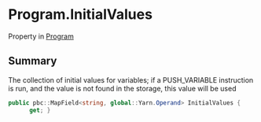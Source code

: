 # Program.InitialValues

Property in [Program](/api/csharp/yarn.program.md)

## Summary


The collection of initial values for variables; if a PUSH_VARIABLE
instruction is run, and the value is not found in the storage, this
value will be used


```csharp
public pbc::MapField<string, global::Yarn.Operand> InitialValues {
      get; }
```

